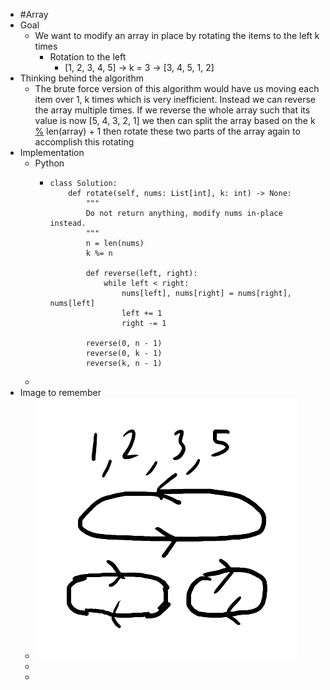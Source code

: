 - #Array
- Goal
	- We want to modify an array in place by rotating the items to the left k times
		- Rotation to the left
			- [1, 2, 3, 4, 5] → k = 3 → [3, 4, 5, 1, 2]
- Thinking behind the algorithm
	- The brute force version of this algorithm would have us moving each item over 1, k times which is very inefficient. Instead we can reverse the array multiple times. If we reverse the whole array such that its value is now [5, 4, 3, 2, 1] we then can split the array based on the k [%]([[modulo(%)]]) len(array) + 1 then rotate these two parts of the array again to accomplish this rotating
- Implementation
	- Python
		- ```
		  class Solution:
		      def rotate(self, nums: List[int], k: int) -> None:
		          """
		          Do not return anything, modify nums in-place instead.
		          """
		          n = len(nums)
		          k %= n
		  
		          def reverse(left, right):
		              while left < right:
		                  nums[left], nums[right] = nums[right], nums[left]
		                  left += 1
		                  right -= 1
		          
		          reverse(0, n - 1)
		          reverse(0, k - 1)
		          reverse(k, n - 1)
		  ```
	-
- Image to remember
	- ![image.png](../assets/image_1757116315400_0.png)
	-
	-